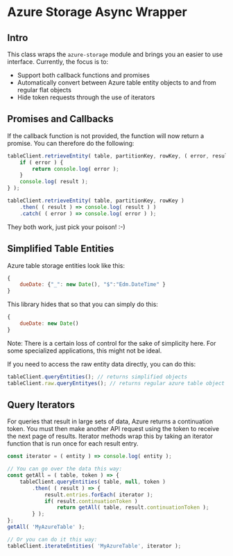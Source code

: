 # Azure Storage Async Wrapper

## Intro

This class wraps the `azure-storage` module and brings you an easier to use interface. 
Currently, the focus is to:

- Support both callback functions and promises
- Automatically convert between Azure table entity objects to and from regular flat objects
- Hide token requests through the use of iterators

## Promises and Callbacks

If the callback function is not provided, the function will now return a promise.
You can therefore do the following:

```javascript
tableClient.retrieveEntity( table, partitionKey, rowKey, ( error, result ) => {
	if ( error ) {
		return console.log( error );
	}
	console.log( result );
} );

tableClient.retrieveEntity( table, partitionKey, rowKey )
    .then( ( result ) => console.log( result ) )
    .catch( ( error ) => console.log( error ) );
```

They both work, just pick your poison! :-)

## Simplified Table Entities

Azure table storage entities look like this:
 
```javascript
{
    dueDate: {"_": new Date(), "$":"Edm.DateTime" }
}
```

This library hides that so that you can simply do this:

```javascript
{
    dueDate: new Date()
}
```

Note: There is a certain loss of control for the sake of simplicity here. 
For some specialized applications, this might not be ideal.

If you need to access the raw entity data directly, you can do this:

```javascript
tableClient.queryEntities(); // returns simplified objects
tableClient.raw.queryEntityes(); // returns regular azure table object
```

## Query Iterators

For queries that result in large sets of data, Azure returns a continuation token. 
You must then make another API request using the token to receive the next page of results. 
Iterator methods wrap this by taking an iterator function that is run once for each result entry. 

```javascript
const iterator = ( entity ) => console.log( entity );

// You can go over the data this way:
const getAll = ( table, token ) => {
	tableClient.queryEntities( table, null, token )
	    .then( ( result ) => {
	    	result.entries.forEach( iterator );
	    	if( result.continuationToken )
	    		return getAll( table, result.continuationToken );
	    } );
};
getAll( 'MyAzureTable' );

// Or you can do it this way:
tableClient.iterateEntities( 'MyAzureTable', iterator );
```
